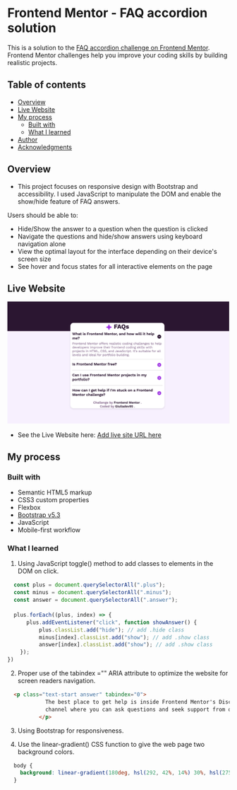 # Frontend Mentor - FAQ accordion solution

This is a solution to the [FAQ accordion challenge on Frontend Mentor](https://www.frontendmentor.io/challenges/faq-accordion-wyfFdeBwBz). Frontend Mentor challenges help you improve your coding skills by building realistic projects. 


## Table of contents

- [Overview](#overview)
- [Live Website](#live-website)
- [My process](#my-process)
  - [Built with](#built-with)
  - [What I learned](#what-i-learned)
- [Author](#author)
- [Acknowledgments](#acknowledgments)


## Overview

- This project focuses on responsive design with Bootstrap and accessibility. I used JavaScript to manipulate the DOM and enable the show/hide feature of FAQ answers.

Users should be able to:

- Hide/Show the answer to a question when the question is clicked
- Navigate the questions and hide/show answers using keyboard navigation alone
- View the optimal layout for the interface depending on their device's screen size
- See hover and focus states for all interactive elements on the page


## Live Website

![](./assets/images/screenshot_desktop.png)

- See the Live Website here: [Add live site URL here](https://responsivefaqaccordion.netlify.app/)


## My process

### Built with

- Semantic HTML5 markup
- CSS3 custom properties
- Flexbox
- [Bootstrap v5.3](https://reactjs.org/https://getbootstrap.com/)
- JavaScript
- Mobile-first workflow


### What I learned

1) Using JavaScript toggle() method to add classes to elements in the DOM on click.

```JavaScript
  const plus = document.querySelectorAll(".plus");
  const minus = document.querySelectorAll(".minus");
  const answer = document.querySelectorAll(".answer");

  plus.forEach((plus, index) => {
      plus.addEventListener("click", function showAnswer() {
          plus.classList.add("hide"); // add .hide class 
          minus[index].classList.add("show"); // add .show class 
          answer[index].classList.add("show"); // add .show class
    });
})
```

2) Proper use of the tabindex ="" ARIA attribute to optimize the website for screen readers navigation.

```html
  <p class="text-start answer" tabindex="0">
            The best place to get help is inside Frontend Mentor's Discord community. There's a help 
            channel where you can ask questions and seek support from other community members.
          </p>
```

3) Using Bootstrap for responsiveness.

4) Use the linear-gradient() CSS function to give the web page two background colors.

```css
  body {
    background: linear-gradient(180deg, hsl(292, 42%, 14%) 30%, hsl(275, 100%, 97%) 10%);
  }
```
